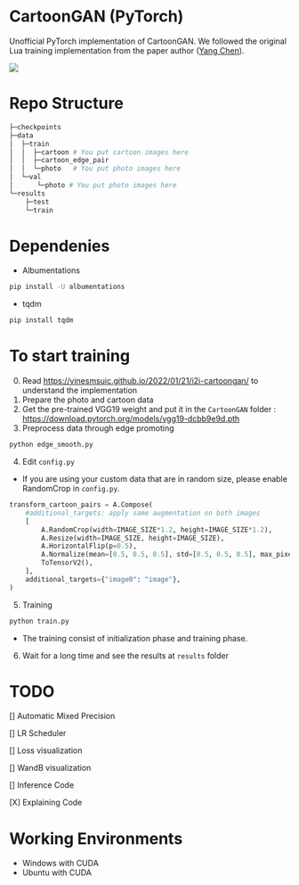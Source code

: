 # CartoonGAN (PyTorch)
Unofficial PyTorch implementation of CartoonGAN. We followed the original Lua training implementation from the paper author ([Yang Chen](https://github.com/FlyingGoblin/CartoonGAN)).

![](https://i.imgur.com/fgLM5If.png)

# Repo Structure
```python
├─checkpoints
├─data
│  ├─train 
│  │  ├─cartoon # You put cartoon images here
│  │  ├─cartoon_edge_pair 
│  │  └─photo   # You put photo images here
│  └─val
│      └─photo # You put photo images here
└─results
    ├─test  
    └─train
```


# Dependenies
* Albumentations
```bash
pip install -U albumentations
```
* tqdm
```bash
pip install tqdm
```

# To start training

0. Read https://vinesmsuic.github.io/2022/01/21/i2i-cartoongan/ to understand the implementation
1. Prepare the photo and cartoon data
2. Get the pre-trained VGG19 weight and put it in the `CartoonGAN` folder : 
    https://download.pytorch.org/models/vgg19-dcbb9e9d.pth
3. Preprocess data through edge promoting
```bash
python edge_smooth.py
```
4. Edit `config.py`
* If you are using your custom data that are in random size, please enable RandomCrop in `config.py`.
```python
transform_cartoon_pairs = A.Compose(
    #additional_targets: apply same augmentation on both images
    [   
        A.RandomCrop(width=IMAGE_SIZE*1.2, height=IMAGE_SIZE*1.2),
        A.Resize(width=IMAGE_SIZE, height=IMAGE_SIZE),
        A.HorizontalFlip(p=0.5),
        A.Normalize(mean=[0.5, 0.5, 0.5], std=[0.5, 0.5, 0.5], max_pixel_value=255.0),
        ToTensorV2(),
    ], 
    additional_targets={"image0": "image"},
)
```
5. Training
```bash
python train.py
```
* The training consist of initialization phase and training phase.
6. Wait for a long time and see the results at `results` folder


# TODO

[] Automatic Mixed Precision

[] LR Scheduler

[] Loss visualization

[] WandB visualization

[] Inference Code

[X] Explaining Code

# Working Environments

* Windows with CUDA
* Ubuntu with CUDA
